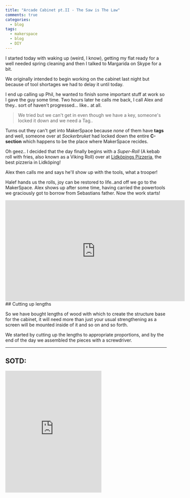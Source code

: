 ```yaml
---
title: "Arcade Cabinet pt.II - The Saw is The Law"
comments: true
categories:
  - blog
tags:
  - makerspace
  - blog
  - DIY
---
```

I started today with waking up (weird, I know), getting my flat ready for a well needed spring cleaning and then I talked to Margarida on Skype for a bit. 

We originally intended to begin working on the cabinet last night but because of tool shortages we had to delay it until today.

I end up calling up Phil, he wanted to finish some important stuff at work so I gave the guy some time.
Two hours later he calls me back, I call Alex and they.. sort of haven't progressed... like.. at all.

> We tried but we can't get in even though we have a key, someone's locked it down and we need a Tag..

Turns out they can't get into MakerSpace because *none* of them have **tags** and well, someone over at *Sockerbruket* had locked down the entire **C-section** which happens to be the place where MakerSpace recides.

Oh geez.. I decided that the day finally begins with a *Super-Roll* (A kebab roll with fries, also known as a Viking Roll) over at [Lidköpings Pizzeria](http://lidkopingpizzeria.se/), the best pizzeria in Lidköping! 

Alex then calls me and says he'll show up with the tools, what a trooper! 

Halef hands us the rolls, joy can be restored to life..and off we go to the MakerSpace.
Alex shows up after some time, having carried the powertools we graciously got to borrow from Sebastians father. 
Now the work starts! 

<iframe width="560" height="315" src="https://www.youtube.com/embed/9lmg88NgkVo" frameborder="0" allow="autoplay; encrypted-media" allowfullscreen></iframe>
## Cutting up lengths

So we have bought lengths of wood with which to create the structure base for the cabinet, it will need more than just your usual strengthening as a screen will be mounted inside of it and so on and so forth.

We started by cutting up the lengths to appropriate proportions, and by the end of the day we assembled the pieces with a screwdriver.

---
## SOTD:
<iframe src="https://open.spotify.com/embed?uri=spotify:track:4dY61qjtpcZBnvXRKsnJIW" width="300" height="380" frameborder="0" allowtransparency="true" allow="encrypted-media"></iframe>
